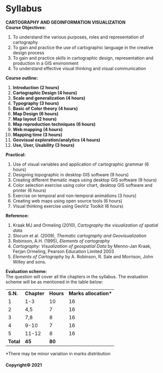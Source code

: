 # Syllabus

**CARTOGRAPHY AND GEOINFORMATION VISUALIZATION**  
**Course Objectives:**

1. To understand the various purposes, roles and representation of cartography
2. To gain and practice the use of cartographic language in the creative design process
3. To gain and practice skills in cartographic design, representation and production in a GIS environment
4. To understand effective visual thinking and visual communication

**Course outline:**

1. **Introduction** **(2 hours)**
2. **Cartographic Design** **(4 hours)**
3. **Scale and generalization** **(4 hours)**
4. **Typography** **(3 hours)**
5. **Basic of Color theory** **(4 hours)**
6. **Map Design** **(6 hours)**
7. **Map layout** **(2 hours)**
8. **Map reproduction techniques** **(6 hours)**
9. **Web mapping** **(4 hours)**
10. **Mapping time** **(3 hours)**
11. **Geovisual exploration/analytics** **(4 hours)**
12. **Use, User, Usability** **(3 hours)**

**Practical:**

1. Use of visual variables and application of cartographic grammar (6 hours)
2. Designing topographic in desktop GIS software (9 hours)
3. Creating different thematic maps using desktop GIS software (9 hours)
4. Color selection exercise using color chart, desktop GIS software and printer (6 hours)
5. Exercise on temporal and non-temporal animations (3 hours)
6. Creating web maps using open source tools (6 hours)
7. Visual thinking exercise using GeoViz Toolkit (6 hours)

**Reference:**

1. Kraak MJ and Ormeling (2010), *Cartography the visualization of spatial data*
2. Slocum et al. (2009), *Thematic cartography and Geovisualization*
3. Robinson, A.H. (1995), *Elements of cartography*
4. *Cartography: Visualization of geospatial Data* by Menno-Jan Kraak, Ferjan Ormeling, Pearson Education Limited 2003
5. *Elements of Cartography* by A. Robinson, R. Sale and Morrison, John Willey and sons.

**Evaluation scheme:**  
The question will cover all the chapters in the syllabus. The evaluation scheme will be as mentioned in the table below:

|||||
|---|---|---|---|
|**S.N.**|**Chapter**|**Hours**|**Marks allocation\***|
|1|1-3|10|16|
|2|4,5|7|16|
|3|7,8|8|16|
|4|9-10|7|16|
|5|11-12|8|16|
|**Total**|**45**|**80**|

\*There may be minor variation in marks distribution

#### Copyright&copy; 2021